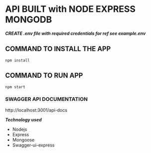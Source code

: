 # API BUILT with NODE EXPRESS MONGODB #

***CREATE .env file with required credentials for ref see example.env***

## COMMAND TO INSTALL THE APP

```
npm install
```

## COMMAND TO RUN APP

```
npm start
```

### SWAGGER API DOCUMENTATION

http://localhost:3001/api-docs

***Technology used***
- Nodejs
- Express
- Mongoose
- Swagger-ui-express

